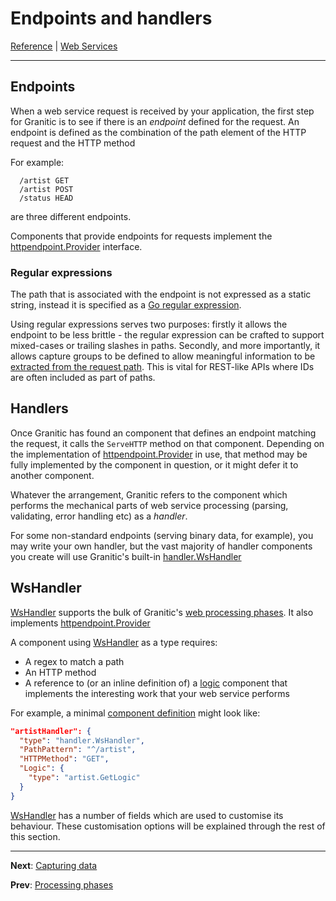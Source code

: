 # Endpoints and handlers

[Reference](README.md) | [Web Services](ws-index.md)

---
## Endpoints

When a web service request is received by your application, the first step for Granitic is to see if there is an _endpoint_
defined for the request. An endpoint is defined as the combination of the path element of the HTTP request and the HTTP method

For example:

```
  /artist GET
  /artist POST
  /status HEAD 
```

are three different endpoints.

Components that provide endpoints for requests implement the [httpendpoint.Provider](https://godoc.org/github.com/graniticio/granitic/httpendpoint#Provider)
interface. 

### Regular expressions

The path that is associated with the endpoint is not expressed as a static string, instead it is specified
as a [Go regular expression](https://golang.org/pkg/regexp/).

Using regular expressions serves two purposes: firstly it allows the endpoint to be less brittle - the regular expression
can be crafted to support mixed-cases or trailing slashes in paths. Secondly, and more importantly, it allows
capture groups to be defined to allow meaningful information to be [extracted from the request path](ws-capture.md). This
is vital for REST-like APIs where IDs are often included as part of paths.

## Handlers

Once Granitic has found an component that defines an endpoint matching the request, it calls the `ServeHTTP` method
on that component. Depending on the implementation of [httpendpoint.Provider](https://godoc.org/github.com/graniticio/granitic/httpendpoint#Provider)
in use, that method may be fully implemented by the component in question, or it might defer it to another component.

Whatever the arrangement, Granitic refers to the component which performs the mechanical parts of web service processing 
(parsing, validating, error handling etc) as a _handler_.

For some non-standard endpoints (serving binary data, for example), you may write your own handler, but the vast majority
of handler components you create will use Granitic's built-in [handler.WsHandler](https://godoc.org/github.com/graniticio/granitic/ws/handler#WsHandler)

## WsHandler

[WsHandler](https://godoc.org/github.com/graniticio/granitic/ws/handler#WsHandler) supports the bulk of Granitic's
[web processing phases](ws-pipeline.md). It also implements [httpendpoint.Provider](https://godoc.org/github.com/graniticio/granitic/httpendpoint#Provider)

A component using [WsHandler](https://godoc.org/github.com/graniticio/granitic/ws/handler#WsHandler) as a type requires:

  * A regex to match a path
  * An HTTP method
  * A reference to (or an inline definition of) a [logic](ws-logic.md) component that implements the interesting work that your web service performs

For example, a minimal [component definition](ioc-definition-files.md) might look like:

```json
"artistHandler": {
  "type": "handler.WsHandler",
  "PathPattern": "^/artist",
  "HTTPMethod": "GET",
  "Logic": {
    "type": "artist.GetLogic"
  }
}

```

[WsHandler](https://godoc.org/github.com/graniticio/granitic/ws/handler#WsHandler) has a number of fields which are
used to customise its behaviour. These customisation options will be explained through the rest of this section.


---
**Next**: [Capturing data](ws-capture.md)

**Prev**: [Processing phases](ws-pipeline.md)